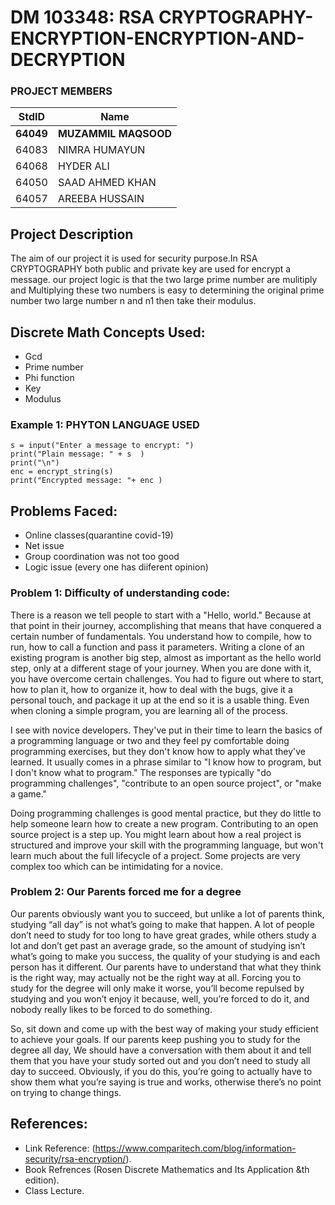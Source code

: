 # DM 103348: RSA CRYPTOGRAPHY-ENCRYPTION-ENCRYPTION-AND-DECRYPTION 

### PROJECT MEMBERS 
StdID | Name
------------ | -------------
**64049** | **MUZAMMIL MAQSOOD** 
64083 | NIMRA HUMAYUN
64068 | HYDER ALI
64050 | SAAD AHMED KHAN
64057 | AREEBA HUSSAIN
<!-- Replace name and student ids with acutally group member names and ids-->
## Project Description 
The aim of our project it is used for security purpose.In RSA CRYPTOGRAPHY both public and private key are used for encrypt a message. our project logic is that the two large prime number are mulitiply and Multiplying these two numbers is easy to  determining the original prime number two large number n and n1 then take their modulus.

## Discrete Math Concepts Used:
- Gcd 
- Prime number
- Phi function
- Key 
- Modulus 
### Example 1: PHYTON LANGUAGE USED

```Phyton code:
s = input("Enter a message to encrypt: ")
print("Plain message: " + s  )
print("\n")
enc = encrypt_string(s)
print("Encrypted message: "+ enc )
```

## Problems Faced:

- Online classes(quarantine covid-19)
- Net issue 
- Group coordination was not too good 
- Logic issue (every one has diiferent opinion)

### Problem 1: Difficulty of understanding code: ###
There is a reason we tell people to start with a "Hello, world." Because at that point in their journey, accomplishing that means that have conquered a certain number of fundamentals. You understand how to compile, how to run, how to call a function and pass it parameters. Writing a clone of an existing program is another big step, almost as important as the hello world step, only at a different stage of your journey. When you are done with it, you have overcome certain challenges. You had to figure out where to start, how to plan it, how to organize it, how to deal with the bugs, give it a personal touch, and package it up at the end so it is a usable thing. Even when cloning a simple program, you are learning all of the process.

I see with novice developers. They've put in their time to learn the basics of a programming language or two and they feel py comfortable doing programming exercises, but they don't know how to apply what they've learned. It usually comes in a phrase similar to "I know how to program, but I don't know what to program." The responses are typically "do programming challenges", "contribute to an open source project", or "make a game."

Doing programming challenges is good mental practice, but they do little to help someone learn how to create a new program. Contributing to an open source project is a step up. You might learn about how a real project is structured and improve your skill with the programming language, but won't learn much about the full lifecycle of a project. Some projects are very complex too which can be intimidating for a novice.

### Problem 2: Our Parents forced me for a degree ###

Our parents obviously want you to succeed, but unlike a lot of parents think, studying “all day” is not what’s going to make that happen. A lot of people don’t need to study for too long to have great grades, while others study a lot and don’t get past an average grade, so the amount of studying isn’t what’s going to make you success, the quality of your studying is and each person has it different. Our parents have to understand that what they think is the right way, may actually not be the right way at all. Forcing you to study for the degree will only make it worse, you’ll become repulsed by studying and you won’t enjoy it because, well, you’re forced to do it, and nobody really likes to be forced to do something.

So, sit down and come up with the best way of making your study efficient to achieve your goals. If our parents keep pushing you to study for the degree all day, We should have a conversation with them about it and tell them that you have your study sorted out and you don’t need to study all day to succeed. Obviously, if you do this, you’re going to actually have to show them what you’re saying is true and works, otherwise there’s no point on trying to change things.

## References: ##
- Link Reference: (https://www.comparitech.com/blog/information-security/rsa-encryption/).
- Book Refrences (Rosen Discrete Mathematics and Its Application &th edition).
- Class Lecture.

